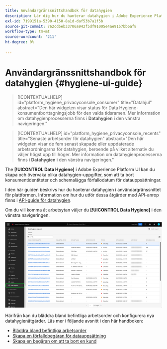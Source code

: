 ```yaml
---
title: Användargränssnittshandbok för datahygien
description: Lär dig hur du hanterar datahygien i Adobe Experience Platform användargränssnitt.
exl-id: 7199151a-5390-4150-8a1d-daf53b7a1f5b
source-git-commit: 762cd5eb33706a942f5df91005e4ae9157bb6af8
workflow-type: tm+mt
source-wordcount: '211'
ht-degree: 0%

---
```


# Användargränssnittshandbok för datahygien {#hygiene-ui-guide}

>[!CONTEXTUALHELP]
>id="platform_hygiene_privacyconsole_consumer"
>title="Datahjul"
>abstract="Den här widgeten visar status för Data Hygiene-konsumentborttagningsjobb för den valda tidsramen. Mer information om datahygienprocesserna finns i **Datahygien** i den vänstra navigeringen."

>[!CONTEXTUALHELP]
>id="platform_hygiene_privacyconsole_recents"
>title="Senaste arbetsorder för datahygien"
>abstract="Den här widgeten visar de fem senast skapade eller uppdaterade arbetsordningarna för datahygien, beroende på vilket alternativ du väljer högst upp till höger. Mer information om datahygienprocesserna finns i **Datahygien** i den vänstra navigeringen."

The **[!UICONTROL Data Hygiene]** i Adobe Experience Platform UI kan du skapa och övervaka olika datahygien-uppgifter, som att ta bort konsumentidentiteter och schemalägga förfallodatum för datauppsättningar.

I den här guiden beskrivs hur du hanterar datahygien i användargränssnittet för plattformen. Information om hur du utför dessa åtgärder med API-anrop finns i [API-guide för datahygien](../api/overview.md).

Om du vill komma åt arbetsytan väljer du **[!UICONTROL Data Hygiene]** i den vänstra navigeringen.

![Bilden visar [!UICONTROL Data Hygiene] arbetsytan i plattformsgränssnittet](../images/ui/overview/home.png)

Härifrån kan du bläddra bland befintliga arbetsorder och konfigurera nya datahygienåtgärder. Läs mer i följande avsnitt i den här handboken:

* [Bläddra bland befintliga arbetsorder](./browse.md)
* [Skapa en förfallobegäran för datauppsättning](./dataset-expiration.md)
* [Skapa en begäran om att ta bort en kund](./delete-consumer.md)
